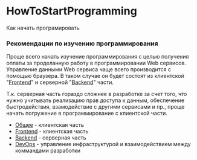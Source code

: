 # HowToStartProgramming
 Как начать програмировать

### Рекомендации по изучению программирования

Проще всего начать изучение программирования с целью получения оплаты за
проделанную работу в программировании Web сервисов.
Управление данными Web сервиса чаще всего производится с помощью браузера.
В таком случае он будет состоят из клиентской "[Frontend](front/index.md)" и 
серверной "[Backend](back/index.md)" части.

Т.к. серверная часть гораздо сложнее в разработке за счет того, что нужно
учитывать реализацию прав доступа к данным, обеспечение быстродействия,
взамодействие с другими сервисами и пр., проще начать погружение в
программирование с клиентской части.

 * [Общее](common/index.md) - клиентская часть
 * [Frontend](front/index.md) - клиентская часть
 * [Backend](back/index.md) - серверная часть
 * [DevOps](devops/index.md) - управление инфраструктурой и взаимодействием
   между коммандами разработки
